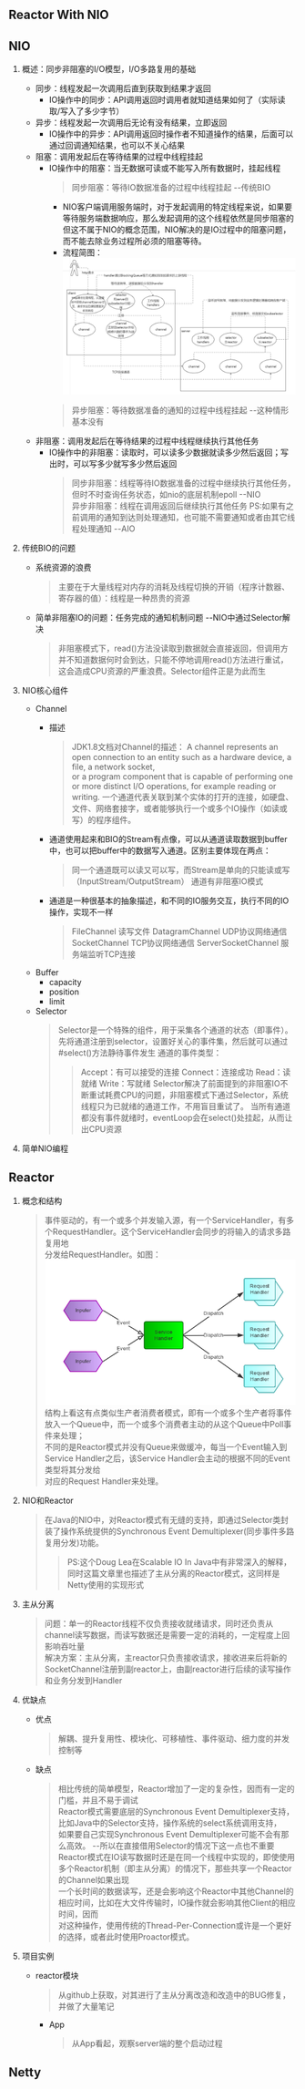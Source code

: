Reactor With NIO
----------------

## NIO

1. 概述：同步非阻塞的I/O模型，I/O多路复用的基础
   * 同步：线程发起一次调用后直到获取到结果才返回
     - IO操作中的同步：API调用返回时调用者就知道结果如何了（实际读取/写入了多少字节）
   * 异步：线程发起一次调用后无论有没有结果，立即返回
     - IO操作中的异步：API调用返回时操作者不知道操作的结果，后面可以通过回调通知结果，也可以不关心结果
   * 阻塞：调用发起后在等待结果的过程中线程挂起
     - IO操作中的阻塞：当无数据可读或不能写入所有数据时，挂起线程
       > 同步阻塞：等待IO数据准备的过程中线程挂起   --传统BIO
         - NIO客户端调用服务端时，对于发起调用的特定线程来说，如果要等待服务端数据响应，那么发起调用的这个线程依然是同步阻塞的  
           但这不属于NIO的概念范围，NIO解决的是IO过程中的阻塞问题，而不能去除业务过程所必须的阻塞等待。
         - 流程简图：![nio_flow.png](files/nio_flow.png)
       > 异步阻塞：等待数据准备的通知的过程中线程挂起   --这种情形基本没有
   * 非阻塞：调用发起后在等待结果的过程中线程继续执行其他任务
     - IO操作中的非阻塞：读取时，可以读多少数据就读多少然后返回；写出时，可以写多少就写多少然后返回
       > 同步非阻塞：线程等待IO数据准备的过程中继续执行其他任务，但时不时查询任务状态，如nio的底层机制epoll  --NIO  
       > 异步非阻塞：线程在调用返回后继续执行其他任务 PS:如果有之前调用的通知到达则处理通知，也可能不需要通知或者由其它线程处理通知  --AIO

2. 传统BIO的问题
   * 系统资源的浪费
     > 主要在于大量线程对内存的消耗及线程切换的开销（程序计数器、寄存器的值）：线程是一种昂贵的资源
   * 简单非阻塞IO的问题：任务完成的通知机制问题 --NIO中通过Selector解决
     > 非阻塞模式下，read()方法没读取到数据就会直接返回，但调用方并不知道数据何时会到达，只能不停地调用read()方法进行重试，  
     > 这会造成CPU资源的严重浪费。Selector组件正是为此而生

3. NIO核心组件
   * Channel
     * 描述
       > JDK1.8文档对Channel的描述：
       > A channel represents an open connection to an entity such as a hardware device, a file, a network socket,  
       > or a program component that is capable of performing one or more distinct I/O operations, for example reading or writing.
       > 一个通道代表关联到某个实体的打开的连接，如硬盘、文件、网络套接字，或者能够执行一个或多个IO操作（如读或写）的程序组件。

     * 通道使用起来和BIO的Stream有点像，可以从通道读取数据到buffer中，也可以把buffer中的数据写入通道。区别主要体现在两点：
       > 同一个通道既可以读又可以写，而Stream是单向的只能读或写（InputStream/OutputStream）
       > 通道有非阻塞IO模式

     * 通道是一种很基本的抽象描述，和不同的IO服务交互，执行不同的IO操作，实现不一样
       > FileChannel 读写文件
       > DatagramChannel UDP协议网络通信
       > SocketChannel TCP协议网络通信
       > ServerSocketChannel 服务端监听TCP连接
   * Buffer
     * capacity
     * position
     * limit
   * Selector
     > Selector是一个特殊的组件，用于采集各个通道的状态（即事件）。先将通道注册到selector，设置好关心的事件集，然后就可以通过#select()方法静待事件发生
     > 通道的事件类型：
     > > Accept：有可以接受的连接
     > > Connect：连接成功
     > > Read：读就绪
     > > Write：写就绪
     > Selector解决了前面提到的非阻塞IO不断重试耗费CPU的问题，非阻塞模式下通过Selector，系统线程只为已就绪的通道工作，不用盲目重试了。
     > 当所有通道都没有事件就绪时，eventLoop会在select()处挂起，从而让出CPU资源

4. 简单NIO编程

## Reactor

1. 概念和结构
   > 事件驱动的，有一个或多个并发输入源，有一个ServiceHandler，有多个RequestHandler。这个ServiceHandler会同步的将输入的请求多路复用地  
     分发给RequestHandler。如图：
     ![Reactor_Simple.png](files/Reactor_Simple.png)
   > 结构上看这有点类似生产者消费者模式，即有一个或多个生产者将事件放入一个Queue中，而一个或多个消费者主动的从这个Queue中Poll事件来处理；  
     不同的是Reactor模式并没有Queue来做缓冲，每当一个Event输入到Service Handler之后，该Service Handler会主动的根据不同的Event类型将其分发给  
     对应的Request Handler来处理。

2. NIO和Reactor
   > 在Java的NIO中，对Reactor模式有无缝的支持，即通过Selector类封装了操作系统提供的Synchronous Event Demultiplexer(同步事件多路复用分发)功能。
   > > PS:这个Doug Lea在Scalable IO In Java中有非常深入的解释，同时这篇文章里也描述了主从分离的Reactor模式，这同样是Netty使用的实现形式

3. 主从分离
   > 问题：单一的Reactor线程不仅负责接收就绪请求，同时还负责从channel读写数据，而读写数据还是需要一定的消耗的，一定程度上回影响吞吐量  
   > 解决方案：主从分离，主reactor只负责接收请求，接收进来后将新的SocketChannel注册到副reactor上，由副reactor进行后续的读写操作和业务分发到Handler

4. 优缺点
   * 优点
     > 解耦、提升复用性、模块化、可移植性、事件驱动、细力度的并发控制等
   * 缺点
     > 相比传统的简单模型，Reactor增加了一定的复杂性，因而有一定的门槛，并且不易于调试  
     > Reactor模式需要底层的Synchronous Event Demultiplexer支持，比如Java中的Selector支持，操作系统的select系统调用支持，  
       如果要自己实现Synchronous Event Demultiplexer可能不会有那么高效。 --所以在直接借用Selector的情况下这一点也不重要  
     > Reactor模式在IO读写数据时还是在同一个线程中实现的，即使使用多个Reactor机制（即主从分离）的情况下，那些共享一个Reactor的Channel如果出现  
       一个长时间的数据读写，还是会影响这个Reactor中其他Channel的相应时间，比如在大文件传输时，IO操作就会影响其他Client的相应时间，因而  
       对这种操作，使用传统的Thread-Per-Connection或许是一个更好的选择，或者此时使用Proactor模式。

5. 项目实例
   * reactor模块
     > 从github上获取，对其进行了主从分离改造和改造中的BUG修复，并做了大量笔记
     * App
       > 从App看起，观察server端的整个启动过程

## Netty





















